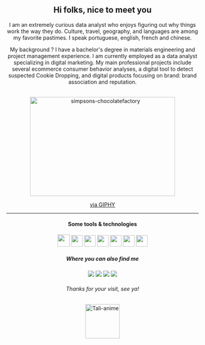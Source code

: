 <h2 align="center">Hi folks, nice to meet you</h2>

<p align="center"> I am an extremely curious data analyst who enjoys figuring out why things work the way they do. Culture, travel, geography, and languages are among my favorite pastimes. I speak portuguese, english, french and chinese.</p>

<p align="center">My background ? I have a bachelor's degree in materials engineering and project management experience. I am currently employed as a data analyst specializing in digital marketing. My main professional projects include several ecommerce consumer behavior analyses, a digital tool to detect suspected Cookie Dropping, and digital products focusing on brand: brand association and reputation. </p>
 

<div align="center" style="display: inline_block"><br>
  <img height="260" width="380" alt="simpsons-chocolatefactory" src="https://media.giphy.com/media/3o6MbhD5X39jUo6M6Y/giphy.gif">
  <p><a href="https://giphy.com/gifs/season-13-the-simpsons-13x8-3o6MbhD5X39jUo6M6Y">via GIPHY</a></p>
</div>

<hr>
<h4 align="center"> Some tools & technologies</h4>
<div style="display: inline_block" align="center">
  <img width="32" src="https://cdn.jsdelivr.net/gh/devicons/devicon/icons/python/python-original.svg" />
  <img width="30" src="https://cdn-icons-png.flaticon.com/512/2772/2772128.png" />
  <img width="30" src="https://upload.wikimedia.org/wikipedia/commons/thumb/c/cf/New_Power_BI_Logo.svg/630px-New_Power_BI_Logo.svg.png" />
    <img width="30" src="https://cdn.jsdelivr.net/gh/devicons/devicon/icons/git/git-original.svg" />
  <img width="30" src="https://logowik.com/content/uploads/images/google-bigquery6102.jpg" />
  <img width="30" src="https://upload.wikimedia.org/wikipedia/commons/thumb/4/4c/Looker.svg/768px-Looker.svg.png" />
  <img width="30" src="https://cdn.jsdelivr.net/gh/devicons/devicon/icons/figma/figma-original.svg" />

</div>

<h5 align="center"> Where you can also find me </h5>

<div align="center"> 
  <a href = "mailto:cgstalita@gmail.com"><img src="https://img.shields.io/badge/Gmail-D14836?style=for-the-badge&logo=gmail&logoColor=white" target="_blank"></a>
  <a href="https://www.linkedin.com/in/talitacavalcantigs/" target="_blank"><img src="https://img.shields.io/badge/-LinkedIn-%230077B5?style=for-the-badge&logo=linkedin&logoColor=white" target="_blank"></a> 
  <a href = "https://medium.com/@cgstalita"><img src="https://img.shields.io/badge/Medium-12100E?style=for-the-badge&logo=medium&logoColor=white" target="_blank"></a>
  <a href = "https://www.behance.net/talitacgs"><img src="https://img.shields.io/badge/-Behance-blue?style=for-the-badge&logo=behance&logoColor=white" target="_blank"></a>
</div>

<h6 align="center"> Thanks for your visit, see ya!</h6>

<div align="center" style="display: inline_block">
  <img height="90" width="90" alt="Tali-anime" src="https://i.picasion.com/pic92/77976f886d251d95e946c8f40f658fcd.gif">
</div>

